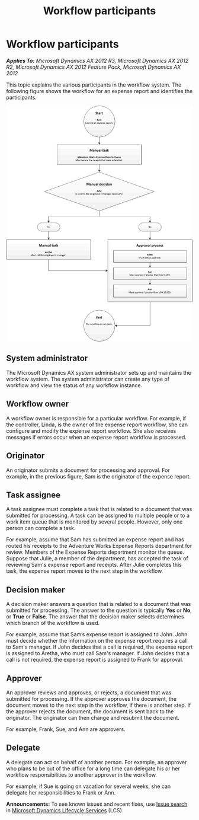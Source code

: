 ﻿---
title: Workflow participants
TOCTitle: Workflow participants
ms:assetid: 14ec4766-5cba-4620-8c73-479f8e86d1a9
ms:mtpsurl: https://technet.microsoft.com/en-us/library/Dd309598(v=AX.60)
ms:contentKeyID: 35410560
ms.date: 04/18/2014
mtps_version: v=AX.60
---

# Workflow participants 


_**Applies To:** Microsoft Dynamics AX 2012 R3, Microsoft Dynamics AX 2012 R2, Microsoft Dynamics AX 2012 Feature Pack, Microsoft Dynamics AX 2012_

This topic explains the various participants in the workflow system. The following figure shows the workflow for an expense report and identifies the participants.

![Workflow with manual decision](images/Dd362144.Workflow_WithManualDecision(AX.60).gif "Workflow with manual decision")

## System administrator

The Microsoft Dynamics AX system administrator sets up and maintains the workflow system. The system administrator can create any type of workflow and view the status of any workflow instance.

## Workflow owner

A workflow owner is responsible for a particular workflow. For example, if the controller, Linda, is the owner of the expense report workflow, she can configure and modify the expense report workflow. She also receives messages if errors occur when an expense report workflow is processed.

## Originator

An originator submits a document for processing and approval. For example, in the previous figure, Sam is the originator of the expense report.

## Task assignee

A task assignee must complete a task that is related to a document that was submitted for processing. A task can be assigned to multiple people or to a work item queue that is monitored by several people. However, only one person can complete a task.

For example, assume that Sam has submitted an expense report and has routed his receipts to the Adventure Works Expense Reports department for review. Members of the Expense Reports department monitor the queue. Suppose that Julie, a member of the department, has accepted the task of reviewing Sam's expense report and receipts. After Julie completes this task, the expense report moves to the next step in the workflow.

## Decision maker

A decision maker answers a question that is related to a document that was submitted for processing. The answer to the question is typically **Yes** or **No**, or **True** or **False**. The answer that the decision maker selects determines which branch of the workflow is used.

For example, assume that Sam’s expense report is assigned to John. John must decide whether the information on the expense report requires a call to Sam's manager. If John decides that a call is required, the expense report is assigned to Aretha, who must call Sam's manager. If John decides that a call is not required, the expense report is assigned to Frank for approval.

## Approver

An approver reviews and approves, or rejects, a document that was submitted for processing. If the approver approves the document, the document moves to the next step in the workflow, if there is another step. If the approver rejects the document, the document is sent back to the originator. The originator can then change and resubmit the document.

For example, Frank, Sue, and Ann are approvers.

## Delegate

A delegate can act on behalf of another person. For example, an approver who plans to be out of the office for a long time can delegate his or her workflow responsibilities to another approver in the workflow.

For example, if Sue is going on vacation for several weeks, she can delegate her responsibilities to Frank or Ann.

  
**Announcements:** To see known issues and recent fixes, use [Issue search](http://go.microsoft.com/fwlink/?linkid=389258) in [Microsoft Dynamics Lifecycle Services](http://go.microsoft.com/fwlink/?linkid=306505) (LCS).

